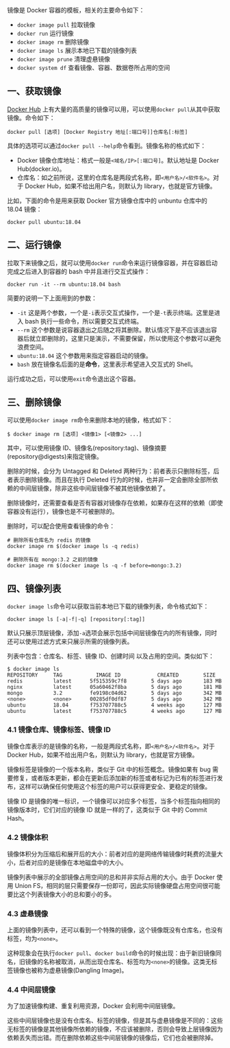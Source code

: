 镜像是 Docker 容器的模板，相关的主要命令如下：

* `docker image pull` 拉取镜像
* `docker run` 运行镜像
* `docker image rm` 删除镜像
* `docker image ls` 展示本地已下载的镜像列表
* `docker image prune` 清理虚悬镜像
* `docker system df` 查看镜像、容器、数据卷所占用的空间

## 一、获取镜像

[Docker Hub](https://hub.docker.com/search?q=&type=image) 上有大量的高质量的镜像可以用，可以使用`docker pull`从其中获取镜像。命令如下：

```shell
docker pull [选项] [Docker Registry 地址[:端口号]]仓库名[:标签]
```

具体的选项可以通过`docker pull --help`命令看到。镜像名称的格式如下：

* Docker 镜像仓库地址：格式一般是`<域名/IP>[:端口号]`。默认地址是 Docker Hub(docker.io)。
* 仓库名：如之前所说，这里的仓库名是两段式名称，即`<用户名>/<软件名>`。对于 Docker Hub，如果不给出用户名，则默认为 library，也就是官方镜像。

比如，下面的命令是用来获取 Docker 官方镜像仓库中的 unbuntu 仓库中的 18.04 镜像：

```shell
docker pull ubuntu:18.04
```

## 二、运行镜像

拉取下来镜像之后，就可以使用`docker run`命令来运行镜像容器，并在容器启动完成之后进入到容器的 bash 中并且进行交互式操作：

```shell
docker run -it --rm ubuntu:18.04 bash
```

简要的说明一下上面用到的参数：

* `-it` 这是两个参数，一个是`-i`表示交互式操作，一个是`-t`表示终端。这里是进入 bash 执行一些命令，所以需要交互式终端。
* `--rm` 这个参数是说容器退出之后随之将其删除。默认情况下是不应该退出容器后就立即删除的，这里只是演示，不需要保留，所以使用这个参数可以避免浪费空间。
* `ubuntu:18.04` 这个参数用来指定容器启动的镜像。
* `bash` 放在镜像名后面的是**命令**，这里表示希望进入交互式的 Shell。

运行成功之后，可以使用`exit`命令退出这个容器。

## 三、删除镜像

可以使用`docker image rm`命令来删除本地的镜像，格式如下：

```shell
$ docker image rm [选项] <镜像1> [<镜像2> ...]
```

其中，可以使用镜像 ID、镜像名(repository:tag)、镜像摘要(repository@digests)来指定镜像。

删除的时候，会分为 Untagged 和 Deleted 两种行为：前者表示只删除标签，后者表示删除镜像。而且在执行 Deleted 行为的时候，也并非一定会删除全部所依赖的中间层镜像，除非这些中间层镜像不被其他镜像依赖了。

删除镜像时，还需要查看是否有容器对镜像存在依赖，如果存在这样的依赖（即使容器没有运行），镜像也是不可被删除的。

删除时，可以配合使用查看镜像的命令：

```shell
# 删除所有仓库名为 redis 的镜像
docker image rm $(docker image ls -q redis)

# 删除所有在 mongo:3.2 之前的镜像
docker image rm $(docker image ls -q -f before=mongo:3.2)
```

## 四、镜像列表

`docker image ls`命令可以获取当前本地已下载的镜像列表，命令格式如下：

```
docker image ls [-a|-f|-q] [repository[:tag]]
```

默认只展示顶层镜像，添加`-a`选项会展示包括中间层镜像在内的所有镜像，同时还可以使用过滤方式来只展示所需的镜像列表。

列表中包含：仓库名、标签、镜像 ID、创建时间 以及占用的空间。类似如下：

```
$ docker image ls
REPOSITORY     TAG           IMAGE ID            CREATED        SIZE
redis          latest      5f515359c7f8        5 days ago       183 MB
nginx          latest      05a60462f8ba        5 days ago       181 MB
mongo          3.2         fe9198c04d62        5 days ago       342 MB
<none>         <none>      00285df0df87        5 days ago       342 MB
ubuntu         18.04       f753707788c5        4 weeks ago      127 MB
ubuntu         latest      f753707788c5        4 weeks ago      127 MB
```

### 4.1 镜像仓库、镜像标签、镜像 ID

镜像仓库表示的是镜像的名称，一般是两段式名称，即`<用户名>/<软件名>`。对于 Docker Hub，如果不给出用户名，则默认为 library，也就是官方镜像。

镜像标签是镜像的一个版本名称，类似于 Git 中的标签概念。镜像如果有 bug 需要修复，或者版本更新，都会在更新后添加新的标签或者标记为已有的标签进行发布，这样可以确保任何使用这个标签的用户可以获得更安全、更稳定的镜像。

镜像 ID 是镜像的唯一标识，一个镜像可以对应多个标签，当多个标签指向相同的镜像版本时，它们对应的镜像 ID 就是一样的了，这类似于 Git 中的 Commit Hash。

### 4.2 镜像体积

镜像体积分为压缩后和展开后的大小：前者对应的是网络传输镜像时耗费的流量大小，后者对应的是镜像在本地磁盘中的大小。

镜像列表中展示的全部镜像占用空间的总和并非实际占用的大小。由于 Docker 使用 Union FS，相同的层只需要保存一份即可，因此实际镜像硬盘占用空间很可能要比这个列表镜像大小的总和要小的多。

### 4.3 虚悬镜像

上面的镜像列表中，还可以看到一个特殊的镜像，这个镜像既没有仓库名，也没有标签，均为`<none>`。

这种现象会在执行`docker pull`、`docker build`命令的时候出现：由于新旧镜像同名，旧镜像的名称被取消，从而出现仓库名、标签均为`<none>`的镜像。这类无标签镜像也被称为虚悬镜像(Dangling Image)。

### 4.4 中间层镜像

为了加速镜像构建、重复利用资源，Docker 会利用中间层镜像。

这些中间层镜像也是没有仓库名、标签的镜像，但是其与虚悬镜像是不同的：这些无标签的镜像是其他镜像所依赖的镜像，不应该被删除，否则会导致上层镜像因为依赖丢失而出错。而在删除依赖这些中间层镜像的镜像后，它们也会被删除掉。



